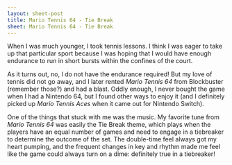 ```yaml
---
layout: sheet-post
title: Mario Tennis 64 - Tie Break
sheet: Mario Tennis 64 - Tie Break
---
```

When I was much younger, I took tennis lessons. I think I was eager to take up that
particular sport because I was hoping that I would have enough endurance to run in short
bursts within the confines of the court.

As it turns out, no, I do not have the endurance required! But my love of tennis did not
go away, and I later rented *Mario Tennis 64* from Blockbuster (remember those?) and had
a blast. Oddly enough, I never bought the game when I had a Nintendo 64, but I found
other ways to enjoy it (and I definitely picked up *Mario Tennis Aces* when it came out
for Nintendo Switch).

One of the things that stuck with me was the music. My favorite tune from *Mario Tennis
64* was easily the Tie Break theme, which plays when the players have an equal number of
games and need to engage in a tiebreaker to determine the outcome of the set. The
double-time feel always got my heart pumping, and the frequent changes in key and rhythm
made me feel like the game could always turn on a dime: definitely true in a tiebreaker!

